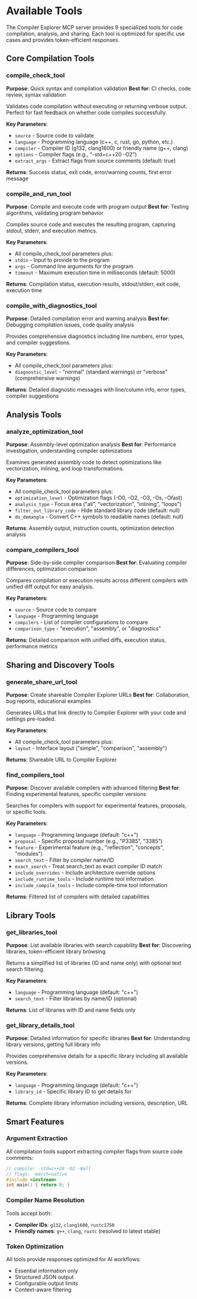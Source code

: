 # Available Tools

The Compiler Explorer MCP server provides 9 specialized tools for code compilation, analysis, and sharing. Each tool is optimized for specific use cases and provides token-efficient responses.

## Core Compilation Tools

### compile_check_tool
**Purpose**: Quick syntax and compilation validation
**Best for**: CI checks, code review, syntax validation

Validates code compilation without executing or returning verbose output. Perfect for fast feedback on whether code compiles successfully.

**Key Parameters**:
- `source` - Source code to validate
- `language` - Programming language (c++, c, rust, go, python, etc.)
- `compiler` - Compiler ID (g132, clang1600) or friendly name (g++, clang)
- `options` - Compiler flags (e.g., "-std=c++20 -O2")
- `extract_args` - Extract flags from source comments (default: true)

**Returns**: Success status, exit code, error/warning counts, first error message

### compile_and_run_tool
**Purpose**: Compile and execute code with program output
**Best for**: Testing algorithms, validating program behavior

Compiles source code and executes the resulting program, capturing stdout, stderr, and execution metrics.

**Key Parameters**:
- All compile_check_tool parameters plus:
- `stdin` - Input to provide to the program
- `args` - Command line arguments for the program
- `timeout` - Maximum execution time in milliseconds (default: 5000)

**Returns**: Compilation status, execution results, stdout/stderr, exit code, execution time

### compile_with_diagnostics_tool
**Purpose**: Detailed compilation error and warning analysis
**Best for**: Debugging compilation issues, code quality analysis

Provides comprehensive diagnostics including line numbers, error types, and compiler suggestions.

**Key Parameters**:
- All compile_check_tool parameters plus:
- `diagnostic_level` - "normal" (standard warnings) or "verbose" (comprehensive warnings)

**Returns**: Detailed diagnostic messages with line/column info, error types, compiler suggestions

## Analysis Tools

### analyze_optimization_tool
**Purpose**: Assembly-level optimization analysis
**Best for**: Performance investigation, understanding compiler optimizations

Examines generated assembly code to detect optimizations like vectorization, inlining, and loop transformations.

**Key Parameters**:
- All compile_check_tool parameters plus:
- `optimization_level` - Optimization flags (-O0, -O2, -O3, -Os, -Ofast)
- `analysis_type` - Focus area ("all", "vectorization", "inlining", "loops")
- `filter_out_library_code` - Hide standard library code (default: null)
- `do_demangle` - Convert C++ symbols to readable names (default: null)

**Returns**: Assembly output, instruction counts, optimization detection analysis

### compare_compilers_tool
**Purpose**: Side-by-side compiler comparison
**Best for**: Evaluating compiler differences, optimization comparison

Compares compilation or execution results across different compilers with unified diff output for easy analysis.

**Key Parameters**:
- `source` - Source code to compare
- `language` - Programming language
- `compilers` - List of compiler configurations to compare
- `comparison_type` - "execution", "assembly", or "diagnostics"

**Returns**: Detailed comparison with unified diffs, execution status, performance metrics

## Sharing and Discovery Tools

### generate_share_url_tool
**Purpose**: Create shareable Compiler Explorer URLs
**Best for**: Collaboration, bug reports, educational examples

Generates URLs that link directly to Compiler Explorer with your code and settings pre-loaded.

**Key Parameters**:
- All compile_check_tool parameters plus:
- `layout` - Interface layout ("simple", "comparison", "assembly")

**Returns**: Shareable URL to Compiler Explorer

### find_compilers_tool
**Purpose**: Discover available compilers with advanced filtering
**Best for**: Finding experimental features, specific compiler versions

Searches for compilers with support for experimental features, proposals, or specific tools.

**Key Parameters**:
- `language` - Programming language (default: "c++")
- `proposal` - Specific proposal number (e.g., "P3385", "3385")
- `feature` - Experimental feature (e.g., "reflection", "concepts", "modules")
- `search_text` - Filter by compiler name/ID
- `exact_search` - Treat search_text as exact compiler ID match
- `include_overrides` - Include architecture override options
- `include_runtime_tools` - Include runtime tool information
- `include_compile_tools` - Include compile-time tool information

**Returns**: Filtered list of compilers with detailed capabilities

## Library Tools

### get_libraries_tool
**Purpose**: List available libraries with search capability
**Best for**: Discovering libraries, token-efficient library browsing

Returns a simplified list of libraries (ID and name only) with optional text search filtering.

**Key Parameters**:
- `language` - Programming language (default: "c++")
- `search_text` - Filter libraries by name/ID (optional)

**Returns**: List of libraries with ID and name fields only

### get_library_details_tool
**Purpose**: Detailed information for specific libraries
**Best for**: Understanding library versions, getting full library info

Provides comprehensive details for a specific library including all available versions.

**Key Parameters**:
- `language` - Programming language (default: "c++")
- `library_id` - Specific library ID to get details for

**Returns**: Complete library information including versions, description, URL

## Smart Features

### Argument Extraction
All compilation tools support extracting compiler flags from source code comments:
```cpp
// compile: -std=c++20 -O2 -Wall
// flags: -march=native
#include <iostream>
int main() { return 0; }
```

### Compiler Name Resolution
Tools accept both:
- **Compiler IDs**: `g132`, `clang1600`, `rustc1750`
- **Friendly names**: `g++`, `clang`, `rustc` (resolved to latest stable)

### Token Optimization
All tools provide responses optimized for AI workflows:
- Essential information only
- Structured JSON output
- Configurable output limits
- Context-aware filtering